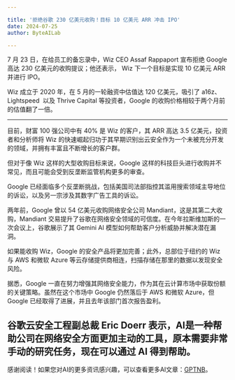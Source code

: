 ```yaml
---

title: '拒绝谷歌 230 亿美元收购！目标 10 亿美元 ARR 冲击 IPO'
date: 2024-07-25
author: ByteAILab

---
```


7 月 23 日，在给员工的备忘录中，Wiz CEO Assaf Rappaport 宣布拒绝 Google 高达 230 亿美元的收购提议；他还表示， Wiz 下一个目标是实现 10 亿美元 ARR 并进行 IPO。

Wiz 成立于 2020 年，在 5 月的一轮融资中估值达 120 亿美元，吸引了 a16z、Lightspeed  以及 Thrive Capital 等投资者，Google 的收购价格相较于两个月前的估值翻了一倍。

---


目前，财富 100 强公司中有 40% 是 Wiz 的客户，其 ARR 高达 3.5 亿美元，投资者和分析师将 Wiz 的快速崛起归功于其早期识别出云安全作为一个未被充分开发的领域，并拥有丰富且不断增长的客户群。

但对于像 Wiz 这样的大型收购目标来说，Google 这样的科技巨头进行收购并不常见，而且可能会受到反垄断监管机构更多的审查。

Google 已经面临多个反垄断挑战，包括美国司法部指控其滥用搜索领域主导地位的诉讼，以及另一宗涉及其数字广告工具的诉讼。

两年前，Google 曾以 54 亿美元收购网络安全公司 Mandiant，这是其第二大收购，Mandiant 交易提升了谷歌在网络安全领域的可信度。在今年拉斯维加斯的一次会议上，谷歌展示了其 Gemini AI 模型如何帮助客户分析威胁并解决潜在漏洞。

如果能收购 Wiz，Google 的安全产品将更加完善；此外，总部位于纽约的 Wiz 与 AWS 和微软 Azure 等云存储提供商相连，扫描存储在那里的数据以发现安全风险。

据悉，Google 一直在努力增强其网络安全能力，作为其在云计算市场中获取份额的关键策略。虽然在这个市场中 Google 仍然落后于 AWS 和微软 Azure，但 Google 已经取得了进展，并且去年该部门首次报告盈利。

谷歌云安全工程副总裁 Eric Doerr 表示，AI是一种帮助公司在网络安全方面更加主动的工具，原本需要非常手动的研究任务，现在可以通过 AI 得到帮助。
---
感谢阅读！如果您对AI的更多资讯感兴趣，可以查看更多AI文章：[GPTNB](https://gptnb.com)。